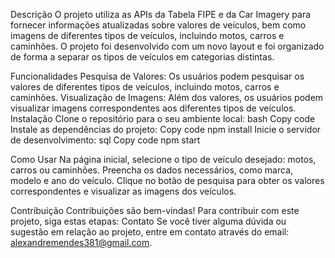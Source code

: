 
Descrição
O projeto utiliza as APIs da Tabela FIPE e da Car Imagery para fornecer informações atualizadas sobre valores de veículos, bem como imagens de diferentes tipos de veículos, incluindo motos, carros e caminhões. O projeto foi desenvolvido com um novo layout e foi organizado de forma a separar os tipos de veículos em categorias distintas.

Funcionalidades
Pesquisa de Valores: Os usuários podem pesquisar os valores de diferentes tipos de veículos, incluindo motos, carros e caminhões.
Visualização de Imagens: Além dos valores, os usuários podem visualizar imagens correspondentes aos diferentes tipos de veículos.
Instalação
Clone o repositório para o seu ambiente local:
bash
Copy code
Instale as dependências do projeto:
Copy code
npm install
Inicie o servidor de desenvolvimento:
sql
Copy code
npm start

Como Usar
Na página inicial, selecione o tipo de veículo desejado: motos, carros ou caminhões.
Preencha os dados necessários, como marca, modelo e ano do veículo.
Clique no botão de pesquisa para obter os valores correspondentes e visualizar as imagens dos veículos.

Contribuição
Contribuições são bem-vindas! Para contribuir com este projeto, siga estas etapas:
Contato
Se você tiver alguma dúvida ou sugestão em relação ao projeto, entre em contato através do email: alexandremendes381@gmail.com.


